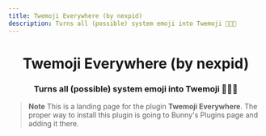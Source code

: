 ```yaml
---
title: Twemoji Everywhere (by nexpid)
description: Turns all (possible) system emoji into Twemoji 👋😀🎉
---
```


<!--
  * This file was autogenerated
  * If you want to change anything, do so in the build.mjs script
  * https://github.com/nexpid/BunnyPlugins/edit/dev/scripts/build.mjs
-->

<div align="center">
    <h1>Twemoji Everywhere (by nexpid)</h1>
    <h3>Turns all (possible) system emoji into Twemoji 👋😀🎉</h3>
</div>

> **Note**
> This is a landing page for the plugin **Twemoji Everywhere**. The proper way to install this plugin is going to Bunny's Plugins page and adding it there.
